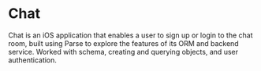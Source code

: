 # Chat
Chat is an iOS application that enables a user to sign up or login to the chat room, built using Parse to explore the features of its ORM and backend service. Worked with schema, creating and querying objects, and user authentication.
